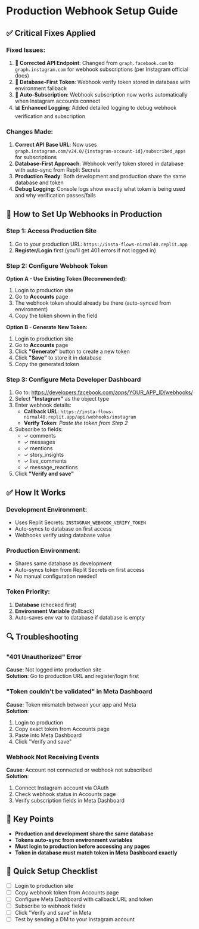 # Production Webhook Setup Guide

## ✅ Critical Fixes Applied

### Fixed Issues:
1. **🔧 Corrected API Endpoint**: Changed from `graph.facebook.com` to `graph.instagram.com` for webhook subscriptions (per Instagram official docs)
2. **🔐 Database-First Token**: Webhook verify token stored in database with environment fallback
3. **🚀 Auto-Subscription**: Webhook subscription now works automatically when Instagram accounts connect
4. **📊 Enhanced Logging**: Added detailed logging to debug webhook verification and subscription

### Changes Made:
1. **Correct API Base URL**: Now uses `graph.instagram.com/v24.0/{instagram-account-id}/subscribed_apps` for subscriptions
2. **Database-First Approach**: Webhook verify token stored in database with auto-sync from Replit Secrets
3. **Production Ready**: Both development and production share the same database and token
4. **Debug Logging**: Console logs show exactly what token is being used and why verification passes/fails

## 🚀 How to Set Up Webhooks in Production

### Step 1: Access Production Site
1. Go to your production URL: `https://insta-flows-nirmal40.replit.app`
2. **Register/Login** first (you'll get 401 errors if not logged in)

### Step 2: Configure Webhook Token

**Option A - Use Existing Token (Recommended):**
1. Login to production site
2. Go to **Accounts** page
3. The webhook token should already be there (auto-synced from environment)
4. Copy the token shown in the field

**Option B - Generate New Token:**
1. Login to production site
2. Go to **Accounts** page
3. Click **"Generate"** button to create a new token
4. Click **"Save"** to store it in database
5. Copy the generated token

### Step 3: Configure Meta Developer Dashboard
1. Go to: https://developers.facebook.com/apps/YOUR_APP_ID/webhooks/
2. Select **"Instagram"** as the object type
3. Enter webhook details:
   - **Callback URL**: `https://insta-flows-nirmal40.replit.app/api/webhooks/instagram`
   - **Verify Token**: *Paste the token from Step 2*
4. Subscribe to fields:
   - ✓ comments
   - ✓ messages
   - ✓ mentions
   - ✓ story_insights
   - ✓ live_comments
   - ✓ message_reactions
5. Click **"Verify and save"**

## ✅ How It Works

### Development Environment:
- Uses Replit Secrets: `INSTAGRAM_WEBHOOK_VERIFY_TOKEN`
- Auto-syncs to database on first access
- Webhooks verify using database value

### Production Environment:
- Shares same database as development
- Auto-syncs token from Replit Secrets on first access
- No manual configuration needed!

### Token Priority:
1. **Database** (checked first)
2. **Environment Variable** (fallback)
3. Auto-saves env var to database if database is empty

## 🔍 Troubleshooting

### "401 Unauthorized" Error
**Cause**: Not logged into production site  
**Solution**: Go to production URL and register/login first

### "Token couldn't be validated" in Meta Dashboard
**Cause**: Token mismatch between your app and Meta  
**Solution**: 
1. Login to production
2. Copy exact token from Accounts page
3. Paste into Meta Dashboard
4. Click "Verify and save"

### Webhook Not Receiving Events
**Cause**: Account not connected or webhook not subscribed  
**Solution**:
1. Connect Instagram account via OAuth
2. Check webhook status in Accounts page
3. Verify subscription fields in Meta Dashboard

## 📝 Key Points

- **Production and development share the same database**
- **Tokens auto-sync from environment variables**
- **Must login to production before accessing any pages**
- **Token in database must match token in Meta Dashboard exactly**

## 🎯 Quick Setup Checklist

- [ ] Login to production site
- [ ] Copy webhook token from Accounts page
- [ ] Configure Meta Dashboard with callback URL and token
- [ ] Subscribe to webhook fields
- [ ] Click "Verify and save" in Meta
- [ ] Test by sending a DM to your Instagram account
